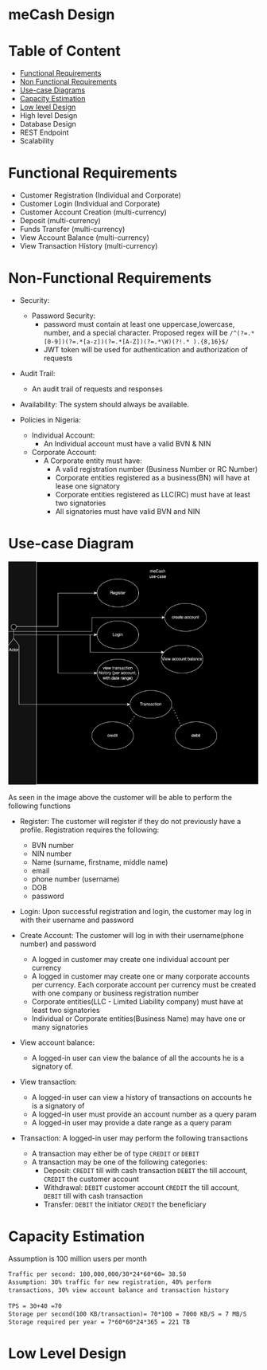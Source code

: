 meCash Design
==================

# Table of Content

- [Functional Requirements](#functional-requirements)
- [Non Functional Requirements](#non-functional-requirements)
- [Use-case Diagrams](#use-case-diagram)
- [Capacity Estimation](#capacity-estimation)
- [Low level Design](#low-level-design)
- High level Design
- Database Design
- REST Endpoint
- Scalability

# Functional Requirements
- Customer Registration (Individual and Corporate)
- Customer Login (Individual and Corporate)
- Customer Account Creation (multi-currency)
- Deposit (multi-currency)
- Funds Transfer (multi-currency)
- View Account Balance (multi-currency)
- View Transaction History (multi-currency)

# Non-Functional Requirements
- Security:
  - Password Security:
    - password must contain at least one uppercase,lowercase, number, and a special character. Proposed regex will be ```/^(?=.*[0-9])(?=.*[a-z])(?=.*[A-Z])(?=.*\W)(?!.* ).{8,16}$/```
    - JWT token will be used for authentication and authorization of requests
- Audit Trail:
  - An audit trail of requests and responses 
  
- Availability: The system should always be available.
- Policies in Nigeria:
  - Individual Account:
    - An Individual account must have a valid BVN & NIN
  - Corporate Account:
    - A Corporate entity must have:
      - A valid registration number (Business Number or RC Number)
      - Corporate entities registered as a business(BN) will have at lease one signatory
      - Corporate entities registered as LLC(RC) must have at least two signatories
      - All signatories must have valid BVN and NIN

# Use-case Diagram
![meCash use-case](../docs/assets/meCash-usecase.drawio.png)

As seen in the image above the customer will be able to perform the following functions
- Register: The customer will register if they do not previously have a profile. Registration requires the  following:
  - BVN number
  - NIN number
  - Name (surname, firstname, middle name)
  - email
  - phone number (username)
  - DOB
  - password

- Login: Upon successful registration and login, the customer may log in with their username and password


- Create Account: The customer will log in with their username(phone number) and password 
  - A logged in customer may create one individual account per currency
  - A logged in customer may create one or many corporate accounts per currency. Each corporate account per currency must be created with one company or business registration number
  - Corporate entities(LLC - Limited Liability company)  must have at least two signatories
  - Individual or Corporate entities(Business Name) may have one or many signatories


- View account balance:
  - A logged-in user can view the balance of all the accounts he is a signatory of.


- View transaction:
  - A logged-in user can view a history of transactions on accounts he is a signatory of
  - A logged-in user must provide an account number as a query param
  - A logged-in user may provide a date range as a query param
  

- Transaction: A logged-in user may perform the following transactions
  - A transaction may either be of type `CREDIT` or `DEBIT`
  - A transaction may be one of the following categories:
    - Deposit: `CREDIT` till with cash transaction `DEBIT` the till account, `CREDIT` the customer account
    - Withdrawal: `DEBIT` customer account `CREDIT` the till account, `DEBIT` till with cash transaction
    - Transfer: `DEBIT` the initiator `CREDIT` the beneficiary

# Capacity Estimation
Assumption is 100 million users per month

``` 
Traffic per second: 100,000,000/30*24*60*60= 38.50 
Assumption: 30% traffic for new registration, 40% perform transactions, 30% view account balance and transaction history

TPS = 30+40 =70
Storage per second(100 KB/transaction)= 70*100 = 7000 KB/S = 7 MB/S
Storage required per year = 7*60*60*24*365 = 221 TB
```

# Low Level Design



